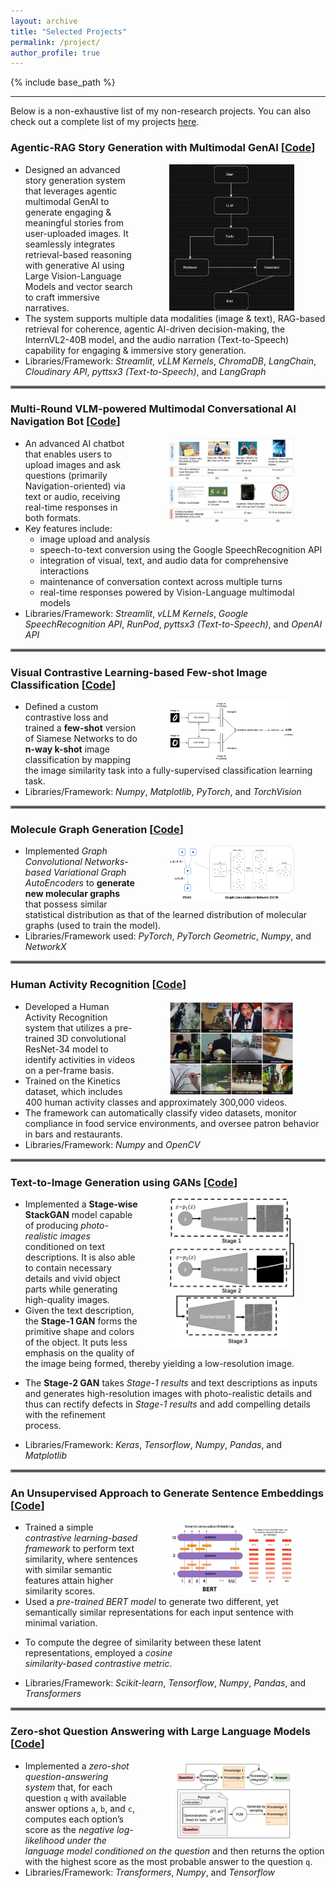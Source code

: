 ```yaml
---
layout: archive
title: "Selected Projects"
permalink: /project/
author_profile: true
---
```


{% include base_path %}

---

Below is a non-exhaustive list of my non-research projects. You can also check out a complete list of my projects [here](https://github.com/fork123aniket?tab=repositories).

### Agentic-RAG Story Generation with Multimodal GenAI   [[Code](https://github.com/fork123aniket/Agentic-RAG-Story-Generation-with-Multimodal-GenAI)]

<img align="right" src="../files/agentic_ai.jpg" width=200px hspace="50">

- Designed an advanced story generation system that leverages agentic multimodal GenAI to generate engaging & meaningful stories from user-uploaded images. It seamlessly integrates retrieval-based reasoning with generative AI using Large Vision-Language Models and vector search to craft immersive narratives. 
- The system supports multiple data modalities (image & text), RAG-based retrieval for coherence, agentic AI-driven decision-making, the InternVL2-40B model, and the audio narration (Text-to-Speech) capability for engaging & immersive story generation.
- Libraries/Framework: *Streamlit*, *vLLM Kernels*, *ChromaDB*, *LangChain*, *Cloudinary API*, *pyttsx3 (Text-to-Speech)*, and *LangGraph*

<hr style="border:2px solid gray">

### Multi-Round VLM-powered Multimodal Conversational AI Navigation Bot   [[Code](https://github.com/fork123aniket/Multi-Round-VLM-powered-Multimodal-Conversational-AI-Navigation-Bot)]

<img align="right" src="../files/multimodal.jpg" width=200px hspace="50">

- An advanced AI chatbot that enables users to upload images and ask questions (primarily Navigation-oriented) via text or audio, receiving real-time responses in both formats.
- Key features include:
  - image upload and analysis
  - speech-to-text conversion using the Google SpeechRecognition API
  - integration of visual, text, and audio data for comprehensive interactions
  - maintenance of conversation context across multiple turns
  - real-time responses powered by Vision-Language multimodal models
- Libraries/Framework: *Streamlit*, *vLLM Kernels*, *Google SpeechRecognition API*, *RunPod*, *pyttsx3 (Text-to-Speech)*, and *OpenAI API*

<hr style="border:2px solid gray">

### Visual Contrastive Learning-based Few-shot Image Classification   [[Code](https://github.com/fork123aniket/Visual-Contrastive-Learning-for-Few-shot-Image-Classification)]

<img align="right" src="../files/siamesenetworks.png" width=200px hspace="50">

- Defined a custom contrastive loss and trained a **few-shot** version of Siamese Networks to do **n-way k-shot**
image classification by mapping the image similarity task into a fully-supervised classification learning task.
- Libraries/Framework: *Numpy*, *Matplotlib*, *PyTorch*, and *TorchVision*

<hr style="border:2px solid gray">

### Molecule Graph Generation   [[Code](https://github.com/fork123aniket/Molecule-Graph-Generation)]

<img align="right" src="../files/vgae.png" width=200px hspace="50">

- Implemented *Graph Convolutional Networks-based Variational Graph AutoEncoders* to **generate new molecular graphs** that possess similar statistical distribution as that of the learned distribution of molecular graphs (used
to train the model).
- Libraries/Framework used: *PyTorch*, *PyTorch Geometric*, *Numpy*, and *NetworkX*

<hr style="border:2px solid gray">

### Human Activity Recognition   [[Code](https://github.com/fork123aniket/Human-Activity-Recognition)]

<img align="right" src="../files/img.jpg" width=200px hspace="50">

- Developed a Human Activity Recognition system that utilizes a pre-trained 3D convolutional ResNet-34 model to identify activities in videos on a per-frame basis.
- Trained on the Kinetics dataset, which includes 400 human activity classes and approximately 300,000 videos.
- The framework can automatically classify video datasets, monitor compliance in food service environments, and oversee patron behavior in bars and restaurants.
- Libraries/Framework: *Numpy* and *OpenCV*

<hr style="border:2px solid gray">

### Text-to-Image Generation using GANs   [[Code](https://github.com/fork123aniket/Text-to-Image-Synthesis-using-StackGANs)]

<img align="right" src="../files/stagegan.png" width=200px hspace="50">

- Implemented a **Stage-wise StackGAN** model capable of producing *photo-realistic images* conditioned on text
descriptions. It is also able to contain necessary details and vivid object parts while generating high-quality
images.
- Given the text description, the **Stage-1 GAN** forms the primitive shape and colors of the object. It puts less
emphasis on the quality of the image being formed, thereby yielding a low-resolution image.
- <p>The <b>Stage-2 GAN</b> takes <i>Stage-1 results</i> and text descriptions as inputs and generates high-resolution images with photo-realistic details and thus can rectify defects in <i>Stage-1 results</i> and add compelling details with the refinement<br> process.</p>
- Libraries/Framework: *Keras*, *Tensorflow*, *Numpy*, *Pandas*, and *Matplotlib*

<hr style="border:2px solid gray">

### An Unsupervised Approach to Generate Sentence Embeddings   [[Code](https://github.com/fork123aniket/Contrastive-Learning-for-Sentence-Embeddings)]

<img align="right" src="../files/bert.jpg" width=200px hspace="50">

- Trained a simple *contrastive learning-based framework* to perform text similarity, where sentences with
similar semantic features attain higher similarity scores.
- Used a *pre-trained BERT model* to generate two different, yet semantically similar representations for each
input sentence with minimal variation.
- <p>To compute the degree of similarity between these latent representations, employed a <i>cosine<br>
  similarity-based contrastive metric</i>.</p>
- Libraries/Framework: *Scikit-learn*, *Tensorflow*, *Numpy*, *Pandas*, and *Transformers*

<hr style="border:2px solid gray">

### Zero-shot Question Answering with Large Language Models   [[Code](https://github.com/fork123aniket/Zero-Shot-Question-Answering)]

<img align="right" src="../files/zeroshot.jpg" width=200px hspace="50">

- Implemented a *zero-shot question-answering system* that, for each question `q` with available answer options
`a`, `b`, and `c`, computes each option’s score as the *negative log-likelihood under the language model conditioned on the question* and then returns the option with the highest score as the most probable answer
to the question `q`.
- Libraries/Framework: *Transformers*, *Numpy*, and *Tensorflow*
